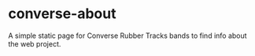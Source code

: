 converse-about
==============

A simple static page for Converse Rubber Tracks bands to find info about the web project.
